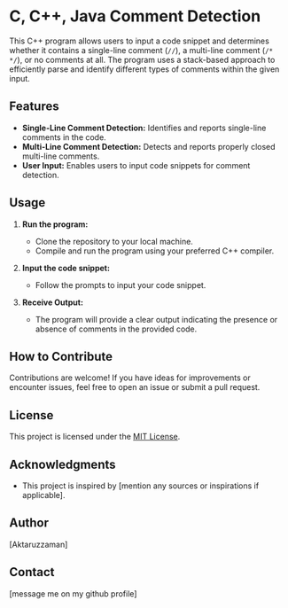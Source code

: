 # C, C++, Java Comment Detection

This C++ program allows users to input a code snippet and determines whether it contains a single-line comment (`//`), a multi-line comment (`/* */`), or no comments at all. The program uses a stack-based approach to efficiently parse and identify different types of comments within the given input.

## Features

- **Single-Line Comment Detection:** Identifies and reports single-line comments in the code.
- **Multi-Line Comment Detection:** Detects and reports properly closed multi-line comments.
- **User Input:** Enables users to input code snippets for comment detection.

## Usage

1. **Run the program:**
   - Clone the repository to your local machine.
   - Compile and run the program using your preferred C++ compiler.

2. **Input the code snippet:**
   - Follow the prompts to input your code snippet.

3. **Receive Output:**
   - The program will provide a clear output indicating the presence or absence of comments in the provided code.

## How to Contribute

Contributions are welcome! If you have ideas for improvements or encounter issues, feel free to open an issue or submit a pull request.

## License

This project is licensed under the [MIT License](LICENSE).

## Acknowledgments

- This project is inspired by [mention any sources or inspirations if applicable].

## Author

[Aktaruzzaman]

## Contact

[message me on my github profile]
